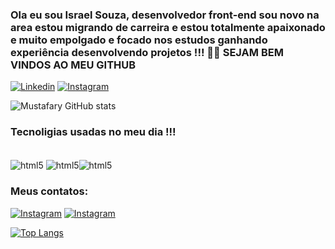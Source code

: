 ### Ola eu sou Israel Souza, desenvolvedor front-end sou novo na area estou migrando de carreira e estou totalmente apaixonado e muito empolgado e focado nos estudos ganhando experiência desenvolvendo projetos  !!! 🚀🚀 SEJAM BEM VINDOS AO MEU GITHUB

[![Linkedin](https://img.shields.io/badge/LinkedIn-0077B5?style=for-the-badge&logo=linkedin&logoColor=white)](https://www.linkedin.com/in/raelsouza1014/)
[![Instagram](https://img.shields.io/badge/Instagram-E4405F?style=for-the-badge&logo=instagram&logoColor=white)](https://www.instagram.com/raelsouza10/)


![Mustafary GitHub stats](https://github-readme-stats.vercel.app/api?username=Mustafary&show_icons=true&theme=dracula)


### Tecnoligias usadas no meu dia !!!

<div style=" display: inline_block"><br/>
 <img align= "center" alt="html5" src="https://img.shields.io/badge/HTML5-E34F26?style=for-the-badge&logo=html5&logoColor=white" />
<img align= "center" alt="html5" src="https://img.shields.io/badge/CSS3-1572B6?style=for-the-badge&logo=css3&logoColor=white" /><img align= "center" alt="html5" src="https://img.shields.io/badge/JavaScript-323330?style=for-the-badge&logo=javascript&logoColor=F7DF1E" />

 <br>




### Meus contatos:
[![Instagram](https://img.shields.io/badge/Gmail-D14836?style=for-the-badge&logo=gmail&logoColor=white)](is.raelsouza1014@gmail.com)
[![Instagram](https://img.shields.io/badge/WhatsApp-25D366?style=for-the-badge&logo=whatsapp&logoColor=white)](https://contate.me/raelsouza10) 
 

 [![Top Langs](https://github-readme-stats.vercel.app/api/top-langs/?username=Mustafary&hide_progress=true)](https://github.com/anuraghazra/github-readme-stats)

